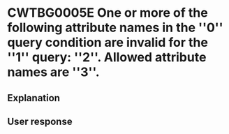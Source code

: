# CWTBG0005E One or more of the following attribute names in the ''0'' query condition are invalid for the ''1'' query: ''2''. Allowed attribute names are ''3''.

## Explanation

## User response